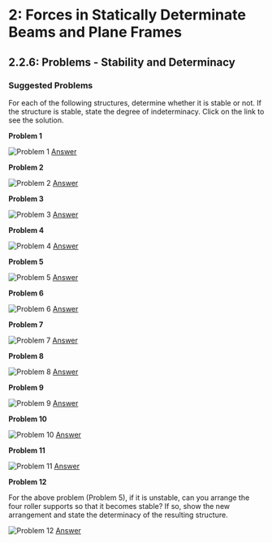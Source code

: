 # 2: Forces in Statically Determinate Beams and Plane Frames

## 2.2.6: Problems - Stability and Determinacy

### Suggested Problems

For each of the following structures, determine whether it is stable
or not.  If the structure is stable, state the degree of
indeterminacy.  Click on the link to see the solution.

**Problem 1**

![Problem 1](../../images/sdbeams/probs-stability/1-prob.svg)
[Answer](../../images/sdbeams/probs-stability/1-soln.svg)

**Problem 2**

![Problem 2](../../images/sdbeams/probs-stability/1b-prob.svg)
[Answer](../../images/sdbeams/probs-stability/1b-soln.svg)

**Problem 3**

![Problem 3](../../images/sdbeams/probs-stability/1c-prob.svg)
[Answer](../../images/sdbeams/probs-stability/1c-soln.svg)

**Problem 4**

![Problem 4](../../images/sdbeams/probs-stability/2-prob.svg)
[Answer](../../images/sdbeams/probs-stability/2-soln.svg)

**Problem 5**

![Problem 5](../../images/sdbeams/probs-stability/2b-prob.svg)
[Answer](../../images/sdbeams/probs-stability/2b-soln.svg)

**Problem 6**

![Problem 6](../../images/sdbeams/probs-stability/2c-prob.svg)
[Answer](../../images/sdbeams/probs-stability/2c-soln.svg)

**Problem 7**

![Problem 7](../../images/sdbeams/probs-stability/2d-prob.svg)
[Answer](../../images/sdbeams/probs-stability/2d-soln.svg)

**Problem 8**

![Problem 8](../../images/sdbeams/probs-stability/3-prob.svg)
[Answer](../../images/sdbeams/probs-stability/3-soln.svg)

**Problem 9**

![Problem 9](../../images/sdbeams/probs-stability/3b-prob.svg)
[Answer](../../images/sdbeams/probs-stability/3b-soln.svg)

**Problem 10**

![Problem 10](../../images/sdbeams/probs-stability/4-prob.svg)
[Answer](../../images/sdbeams/probs-stability/4-soln.svg)

**Problem 11**

![Problem 11](../../images/sdbeams/probs-stability/5-prob.svg)
[Answer](../../images/sdbeams/probs-stability/5-soln.svg)

**Problem 12**

For the above problem (Problem 5), if it is unstable, can you arrange the
four roller supports so that it becomes stable?  If so, show the new
arrangement and state the determinacy of the resulting structure.

![Problem 12](../../images/sdbeams/probs-stability/6-prob.svg)
[Answer](../../images/sdbeams/probs-stability/6-soln.svg)
